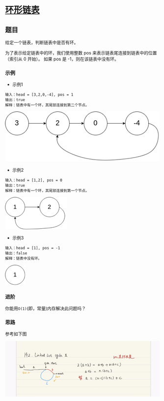 # [环形链表](https://leetcode-cn.com/explore/interview/card/top-interview-questions-easy/6/linked-list/46/)

## 题目

给定一个链表，判断链表中是否有环。

为了表示给定链表中的环，我们使用整数 pos 来表示链表尾连接到链表中的位置（索引从 0 开始）。 如果 pos 是 -1，则在该链表中没有环。

### 示例

+ 示例1

```
输入：head = [3,2,0,-4], pos = 1
输出：true
解释：链表中有一个环，其尾部连接到第二个节点。
```

![](../../../../assets/circularlinkedlist_test1.png)

+ 示例2

```
输入：head = [1,2], pos = 0
输出：true
解释：链表中有一个环，其尾部连接到第一个节点。
```

![](../../../../assets/circularlinkedlist_test2.png)

+ 示例3

```
输入：head = [1], pos = -1
输出：false
解释：链表中没有环。
```

![](../../../../assets/circularlinkedlist_test3.png)

### 进阶

你能用`O(1)`(即，常量)内存解决此问题吗？

### 思路

参考如下图

![](../../../../assets/142_solution.png)